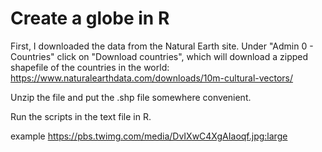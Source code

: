 # Create a globe in R


First, I downloaded the data from the Natural Earth site. Under "Admin 0 - Countries" click on "Download countries", which will download a zipped shapefile of the countries in the world: https://www.naturalearthdata.com/downloads/10m-cultural-vectors/

Unzip the file and put the .shp file somewhere convenient.

Run the scripts in the text file in R.

example
https://pbs.twimg.com/media/DvIXwC4XgAIaoqf.jpg:large
